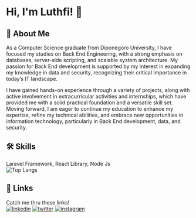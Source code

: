 # Hi, I'm Luthfi! 👋

## 🚀 About Me
As a Computer Science graduate from Diponegoro University, I have focused my studies on Back End Engineering, with a strong emphasis on databases, server-side scripting, and scalable system architecture. My passion for Back End development is supported by my interest in expanding my knowledge in data and security, recognizing their critical importance in today’s IT landscape.

I have gained hands-on experience through a variety of projects, along with active involvement in extracurricular activities and internships, which have provided me with a solid practical foundation and a versatile skill set. Moving forward, I am eager to continue my education to enhance my expertise, refine my technical abilities, and embrace new opportunities in information technology, particularly in Back End development, data, and security.

## 🛠 Skills
Laravel Framework, React Library, Node Js
<br/>
![Top Langs](https://github-readme-stats.vercel.app/api/top-langs/?username=luthfiybk&layout=compact)

## 🔗 Links
Catch me thru these links!
<br/>
[![linkedin](https://img.shields.io/badge/linkedin-0A66C2?style=for-the-badge&logo=linkedin&logoColor=white)](https://www.linkedin.com/in/luthfiybk/)
[![twitter](https://img.shields.io/badge/twitter-1DA1F2?style=for-the-badge&logo=twitter&logoColor=white)](https://twitter.com/upichulo)
[![instagram](https://img.shields.io/badge/Instagram-E4405F?style=for-the-badge&logo=instagram&logoColor=white)](https://instagram.com/luthfiybk)
